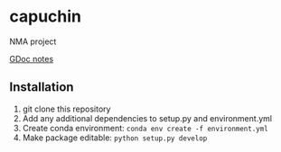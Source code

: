# capuchin
NMA project

[GDoc notes](https://docs.google.com/document/d/1ku3SOteiY2WEMyY_TKIeKdPKgLH-vJp6qFQQRjkpnMI/edit#heading=h.k7dktqqb6exx)


## Installation
1. git clone this repository
2. Add any additional dependencies to setup.py and environment.yml
3. Create conda environment:
```conda env create -f environment.yml```
4. Make package editable:
```python setup.py develop```
